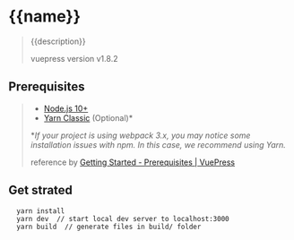 # {{name}}

> {{description}}
>
> vuepress version v1.8.2

## Prerequisites

> - [Node.js 10+](https://nodejs.org/en/)
> - [Yarn Classic](https://classic.yarnpkg.com/en/) (Optional)*
>
> **If your project is using webpack 3.x, you may notice some installation issues with npm. In this case, we recommend using Yarn.*
>
> reference by [Getting Started - Prerequisites | VuePress](https://vuepress.vuejs.org/guide/getting-started.html#prerequisites)

## Get strated

      yarn install
      yarn dev  // start local dev server to localhost:3000
      yarn build  // generate files in build/ folder
